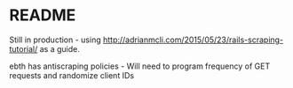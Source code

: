 # README

Still in production - using http://adrianmcli.com/2015/05/23/rails-scraping-tutorial/ as a guide.

ebth has antiscraping policies - Will need to program frequency of GET requests and randomize client IDs
